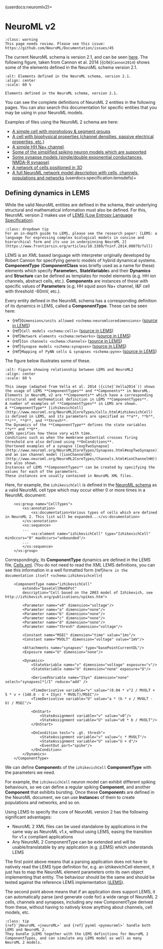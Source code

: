 (userdocs:neuromlv2)=
# NeuroML v2

```{admonition} Needs review
:class: warning
This page needs review. Please see this issue: https://github.com/NeuroML/Documentation/issues/45
```

The current NeuroML schema is version 2.1, and can be seen [here](https://github.com/NeuroML/NeuroML2/blob/master/Schemas/NeuroML2/NeuroML_v2.1.xsd).
The following figure, taken from Cannon et al. 2014 ({cite}`Cannon2014`) shows some of the elements defined in the NeuroML schema version 2.1.

```{figure} ../images/Figure6a.png
:alt: Elements defined in the NeuroML schema, version 2.1.
:align: center
:scale: 60 %

Elements defined in the NeuroML schema, version 2.1.
```
<!-- Sphinx etc. do not support Image maps, so we can't reproduce what's on the NeuroML website -->


You can see the complete definitions of NeuroML 2 entities in the following pages.
You can also search this documentation for specific entities that you may be using in your NeuroML models.

Examples of files using the NeuroML 2 schema are here:

- [A simple cell with morphology & segment groups](https://github.com/NeuroML/NeuroML2/tree/master/examples/NML2_SimpleMorphology.nml)
- [A cell with biophysical properties (channel densities, passive electrical properties, etc.)](https://github.com/NeuroML/NeuroML2/tree/master/examples/NML2_FullCell.nml)
- [A simple HH Na+ channel](https://github.com/NeuroML/NeuroML2/tree/master/examples/NML2_SimpleIonChannel.nml).
- [Some of the simplified spiking neuron models which are supported](https://github.com/NeuroML/NeuroML2/tree/master/examples/NML2_AbstractCells.nml)
- [Some synapse models (single/double exponential conductances, NMDA-R synapse)](https://github.com/NeuroML/NeuroML2/tree/master/examples/NML2_SynapseTypes.nml)
- [A network of cells positioned in 3D](https://github.com/NeuroML/NeuroML2/tree/master/examples/NML2_InstanceBasedNetwork.nml)
- [A full NeuroML network model description with cells, channels, populations and networks](https://github.com/NeuroML/NeuroML2/tree/master/examples/NML2_FullNeuroML.nml)
(userdocs:specification:lemsdefs)=
## Defining dynamics in LEMS

While the valid NeuroML entities are defined in the schema, their underlying structural and mathematical information must also be defined.
For this, NeuroML version 2 makes use of [LEMS (Low Entropy Language Specification)](http://lems.github.io/LEMS).

```{admonition} LEMS
:class: dropdown tip
For an in-depth guide to LEMS, please see the research paper: [LEMS: a language for expressing complex biological models in concise and hierarchical form and its use in underpinning NeuroML 2](https://www.frontiersin.org/articles/10.3389/fninf.2014.00079/full)
```

LEMS is an XML based language with interpreter originally developed by Robert Cannon for specifying generic models of hybrid dynamical systems.
**ComponentType** (**ComponentClass** was briefly used as a name for these) elements which specify **Parameter**s, **StateVariable**s and their **Dynamics** and **Structure** can be defined as templates for model elements (e.g. HH ion channels, abstract cells, etc.).
**Components** are instances of these with specific values of **Parameters** (e.g. HH squid axon Na+ channel, I&F cell with threshold -60mV, etc.).

Every entity defined in the NeuroML schema has a corresponding definition of its dynamics in LEMS, called a **ComponentType**.
These can be seen here:

- {ref}`Dimensions/units allowed <schema:neuromlcoredimensions>` ([source in LEMS](https://github.com/NeuroML/NeuroML2/blob/master/NeuroML2CoreTypes/NeuroMLCoreDimensions.xml?view=markup))
- {ref}`Cell models <schema:cells>` ([source in LEMS](https://github.com/NeuroML/NeuroML2/blob/master/NeuroML2CoreTypes/Cells.xml?view=markup))
- {ref}`Network elements <schema:networks>` ([source in LEMS](https://github.com/NeuroML/NeuroML2/blob/master/NeuroML2CoreTypes/Networks.xml?view=markup))
- {ref}`Ion channels <schema:channels>` ([source in LEMS](https://github.com/NeuroML/NeuroML2/blob/master/NeuroML2CoreTypes/Channels.xml?view=markup))
- {ref}`Synapse models <schema:synapses>` ([source in LEMS](https://github.com/NeuroML/NeuroML2/blob/master/NeuroML2CoreTypes/Synapses.xml?view=markup))
- {ref}`Mapping of PyNN cells & synapses <schema:pynn>` ([source in LEMS](https://github.com/NeuroML/NeuroML2/blob/master/NeuroML2CoreTypes/PyNN.xml?view=markup))

The figure below illustrates some of these.
```{figure} ../images/lems-neuroml2.png
:alt: Figure showing relationship between LEMS and NeuroML2
:align: center
:scale: 60 %

This image (adapted from Vella et al. 2014 ({cite}`Vella2014`)) shows the usage of LEMS **ComponentTypes** and **Components** in NeuroML.
Elements in NeuroML v2 are **Components** which have a corresponding structural and mathematical definition in LEMS **ComponentTypes**.
A number of examples of **ComponentTypes** in LEMS are shown.
A **ComponentType** [izhikevichCell](http://www.neuroml.org/NeuroML2CoreTypes/Cells.html#izhikevichCell) is defined in LEMS, and its parameters are specified as **a**, **b**, **c**, **d**, and **thresh**.
The Dynamics of the **ComponentType** defines the state variables **v** and **U**.
LEMS specifies how these vary with time.
Conditions such as when the membrane potential crosses firing threshold are also defined using **OnConditions**.
Shortened examples of a synapse ([expTwoSynapse](http://www.neuroml.org/NeuroML2CoreTypes/Synapses.html#expTwoSynapse)) and an ion channel model ([ionChannelHH](http://www.neuroml.org/NeuroML2CoreTypes/Channels.html#ionChannelHH)) are also shown.
Instances of LEMS **ComponentTypes** can be created by specifying the values for each of the parameters.
These instances are usually contained in NeuroML XML files.
```


Here, for example, the `izhikevichCell` is defined in the [NeuroML schema](https://github.com/NeuroML/NeuroML2/blob/master/Schemas/NeuroML2/NeuroML_v2.1.xsd) as a valid NeuroML cell type which may occur either 0 or more times in a NeuroML document:

```{code-block} xml
    <xs:group name="CellTypes">
        <xs:annotation>
            <xs:documentation>Various types of cells which are defined in NeuroML 2. This list will be expanded...</xs:documentation>
        </xs:annotation>
        <xs:sequence>
        ...
            <xs:element name="izhikevichCell" type="IzhikevichCell" minOccurs="0" maxOccurs="unbounded"/>
        ...
        </xs:sequence>
    </xs:group>
```
Correspondingly, its **ComponentType** dynamics are defined in the LEMS file, [Cells.xml](https://github.com/NeuroML/NeuroML2/blob/master/NeuroML2CoreTypes/Cells.xml).
(You do not need to read the XML LEMS definitions, you can see this information in a well formatted form {ref}`here in the documentation itself <schema:izhikevichcell>`)

```{code-block} xml
    <ComponentType name="izhikevichCell"
        extends="baseCellMembPot"
        description="Cell based on the 2003 model of Izhikevich, see http://izhikevich.org/publications/spikes.htm">

        <Parameter name="v0" dimension="voltage"/>
        <Parameter name="a" dimension="none"/>
        <Parameter name="b" dimension="none"/>
        <Parameter name="c" dimension="none"/>
        <Parameter name="d" dimension="none"/>
        <Parameter name="thresh" dimension="voltage"/>

        <Constant name="MSEC" dimension="time" value="1ms"/>
        <Constant name="MVOLT" dimension="voltage" value="1mV"/>

        <Attachments name="synapses" type="basePointCurrentDL"/>
        <Exposure name="U" dimension="none"/>

        <Dynamics>
            <StateVariable name="v" dimension="voltage" exposure="v"/>
            <StateVariable name="U" dimension="none" exposure="U"/>

            <DerivedVariable name="ISyn" dimension="none" select="synapses[*]/I" reduce="add" />

            <TimeDerivative variable="v" value="(0.04 * v^2 / MVOLT + 5 * v + (140.0 - U + ISyn) * MVOLT)/MSEC"/>
            <TimeDerivative variable="U" value="a * (b * v / MVOLT - U) / MSEC"/>

            <OnStart>
                <StateAssignment variable="v" value="v0"/>
                <StateAssignment variable="U" value="v0 * b / MVOLT"/>
            </OnStart>

            <OnCondition test="v .gt. thresh">
                <StateAssignment variable="v" value="c * MVOLT"/>
                <StateAssignment variable="U" value="U + d"/>
                <EventOut port="spike"/>
            </OnCondition>
        </Dynamics>
    </ComponentType>
```

We can define **Component**s of the `izhikevichCell` **ComponentType** with the parameters we need.

For example, the `izhikevichCell` neuron model can exhibit different spiking behaviours, so we can define a regular spiking **Component**, and another **Component** that exhibits bursting.
Once these **Component**s are defined in the NeuroML document, we can use **Instance**s of them to create populations and networks, and so on.

Using LEMS to specify the core of NeuroML version 2 has the following significant advantages:

- NeuroML 2 XML files can be used standalone by applications in the same way as NeuroML v1.x, without using LEMS, easing the transition for v1.x compliant applications
- Any NeuroML 2 ComponentType can be extended and will be usable/translatable by any application (e.g. jLEMS) which understands LEMS

The first point above means that a parsing application does not have to natively read the LEMS type definition for, e.g. an izhikevichCell element, it just has to map the NeuroML element parameters onto its own object implementing that entity.
The behaviour should be the same and should be tested against the reference LEMS implementation ([jLEMS](http://github.com/LEMS/jLEMS/)).

The second point above means that if an application does support LEMS, it can automatically parse (and generate code for) a wide range of NeuroML 2 cells, channels and synapses, including any new ComponentType derived from these, without having to natively know anything about channels, cell models, etc.

```{admonition} jNeuroML pynml handle both LEMS and NeuroML 2.
:class: tip
{ref}`jNeuroML <jneuroML>` and {ref}`pynml <pyneuroml>` handle both LEMS and NeuroML 2.
They bundle jLEMS together with the LEMS definitions for NeuroML 2 ComponentTypes, and can simulate any LEMS model as well as many NeuroML 2 models.
```
